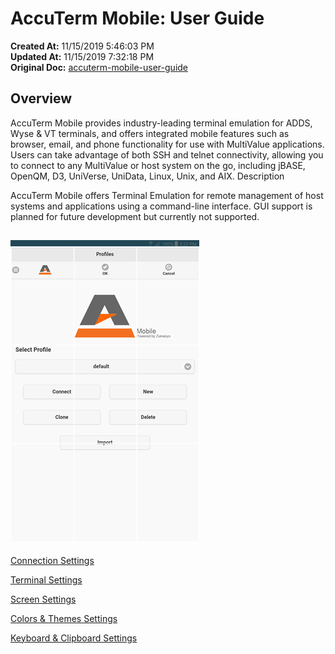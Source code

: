 # AccuTerm Mobile: User Guide

**Created At:** 11/15/2019 5:46:03 PM  
**Updated At:** 11/15/2019 7:32:18 PM  
**Original Doc:** [accuterm-mobile-user-guide](https://docs.zumasys.com/accutermmobile/accuterm-mobile-user-guide)  


## Overview

AccuTerm Mobile provides industry-leading terminal emulation for ADDS, Wyse & VT terminals, and offers integrated mobile features such as browser, email, and phone functionality for use with MultiValue applications. Users can take advantage of both SSH and telnet connectivity, allowing you to connect to any MultiValue or host system on the go, including jBASE, OpenQM, D3, UniVerse, UniData, Linux, Unix, and AIX. Description

AccuTerm Mobile offers Terminal Emulation for remote management of host systems and applications using a command-line interface. GUI support is planned for future development but currently not supported.

## 


### ![accuterm-mobile-user-guide: 1573841276731-1573841276731](./1573841276731-1573841276731.png)



[Connection Settings](docs.zumasys.com/%20connection-settings)

[Terminal Settings](docs.zumasys.com/%20accuterm-mobile-terminal-settings)

[Screen Settings](docs.zumasys.com/%20accuterm-mobile-screen-settings)

[Colors & Themes Settings](docs.zumasys.com/%20accuterm-mobile-colors-themes-settings)

[Keyboard & Clipboard Settings](docs.zumasys.com/%20accuterm-mobile-keydocszumasyscom-board-clipboard-settings)
